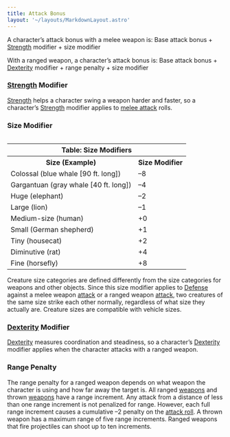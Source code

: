```yaml
---
title: Attack Bonus
layout: '~/layouts/MarkdownLayout.astro'
---
```

A character’s attack bonus with a melee weapon is: Base attack bonus +
[Strength](/modern.d20.srd/basics/ability.scores) modifier + size modifier

With a ranged weapon, a character’s attack bonus is: Base attack bonus +
[Dexterity](/modern.d20.srd/basics/ability.scores) modifier + range penalty +
size modifier

### [Strength](/modern.d20.srd/basics/ability.scores) Modifier

[Strength](/modern.d20.srd/basics/ability.scores) helps a character swing a
weapon harder and faster, so a character’s
[Strength](/modern.d20.srd/basics/ability.scores) modifier applies to [melee attack](/modern.d20.srd/combat/attack.roll) rolls.

### Size Modifier


<table style="float: right"><tr><th colspan="2"> Table: Size Modifiers</th></tr> <tr> <th>Size (Example)</th> <th>Size Modifier</th> </tr> <tr><td>Colossal (blue whale [90 ft. long])</td><td> –8</td></tr> <tr class="shaded"><td>Gargantuan (gray whale [40 ft. long])</td><td> –4</td></tr> <tr><td>Huge (elephant)</td><td> –2</td></tr> <tr class="shaded"><td>Large (lion)</td><td> –1</td></tr> <tr><td>Medium-size (human)</td><td> +0</td></tr> <tr class="shaded"><td>Small (German shepherd)</td><td> +1</td></tr> <tr><td>Tiny (housecat)</td><td> +2</td></tr> <tr class="shaded"><td>Diminutive (rat)</td><td> +4</td></tr> <tr><td>Fine (horsefly)</td><td> +8 </td></tr></table>



Creature size categories are defined differently from the size categories for
weapons and other objects. Since this size modifier applies to
[Defense](/modern.d20.srd/combat/defense) against a melee weapon
[attack](/modern.d20.srd/combat/attack.roll) or a ranged weapon
[attack](/modern.d20.srd/combat/attack.roll), two creatures of the same size
strike each other normally, regardless of what size they actually are.
Creature sizes are compatible with vehicle sizes.

### [Dexterity](/modern.d20.srd/basics/ability.scores) Modifier

[Dexterity](/modern.d20.srd/basics/ability.scores) measures coordination and
steadiness, so a character’s
[Dexterity](/modern.d20.srd/basics/ability.scores) modifier applies when the
character attacks with a ranged weapon.

### Range Penalty

The range penalty for a ranged weapon depends on what weapon the character is
using and how far away the target is. All ranged
[weapons](/modern.d20.srd/equipment/equipment.weapons) and thrown
[weapons](/modern.d20.srd/equipment/equipment.weapons) have a range increment.
Any attack from a distance of less than one range increment is not penalized
for range. However, each full range increment causes a cumulative –2 penalty
on the [attack roll](/modern.d20.srd/combat/attack.roll). A thrown weapon has
a maximum range of five range increments. Ranged weapons that fire projectiles
can shoot up to ten increments.

